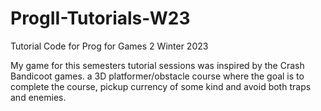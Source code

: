 # ProgII-Tutorials-W23
 Tutorial Code for Prog for Games 2 Winter 2023

 My game for this semesters tutorial sessions was inspired by the Crash Bandicoot games. a 3D platformer/obstacle course where the goal is to complete the course, pickup currency of some kind and avoid both traps and enemies. 

